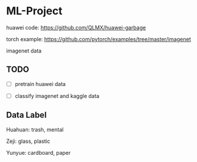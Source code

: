 # ML-Project

huawei code: https://github.com/QLMX/huawei-garbage

torch example: https://github.com/pytorch/examples/tree/master/imagenet

imagenet data

## TODO

- [ ] pretrain huawei data

- [ ] classify imagenet and kaggle data


## Data Label

Huahuan: trash, mental

Zeji: glass, plastic

Yunyue: cardboard, paper


